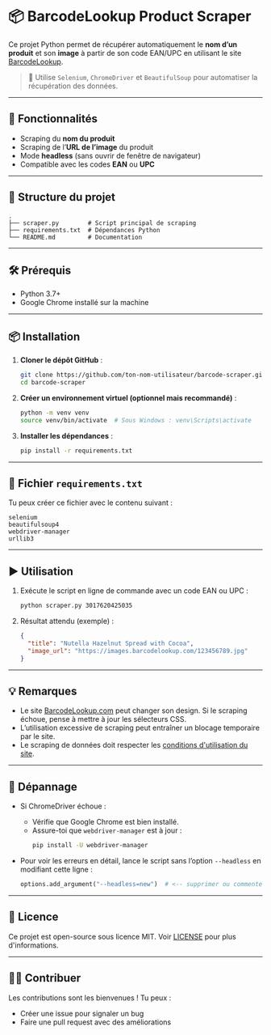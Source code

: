 # 📦 BarcodeLookup Product Scraper

Ce projet Python permet de récupérer automatiquement le **nom d’un produit** et son **image** à partir de son code EAN/UPC en utilisant le site [BarcodeLookup](https://www.barcodelookup.com).

> 🧪 Utilise `Selenium`, `ChromeDriver` et `BeautifulSoup` pour automatiser la récupération des données.

---

## 🚀 Fonctionnalités

- Scraping du **nom du produit**
- Scraping de l’**URL de l’image** du produit
- Mode **headless** (sans ouvrir de fenêtre de navigateur)
- Compatible avec les codes **EAN** ou **UPC**

---

## 📁 Structure du projet

```
.
├── scraper.py        # Script principal de scraping
├── requirements.txt  # Dépendances Python
└── README.md         # Documentation
```

---

## 🛠️ Prérequis

- Python 3.7+
- Google Chrome installé sur la machine

---

## 📦 Installation

1. **Cloner le dépôt GitHub** :
   ```bash
   git clone https://github.com/ton-nom-utilisateur/barcode-scraper.git
   cd barcode-scraper
   ```

2. **Créer un environnement virtuel (optionnel mais recommandé)** :
   ```bash
   python -m venv venv
   source venv/bin/activate  # Sous Windows : venv\Scripts\activate
   ```

3. **Installer les dépendances** :
   ```bash
   pip install -r requirements.txt
   ```

---

## 🧾 Fichier `requirements.txt`

Tu peux créer ce fichier avec le contenu suivant :

```
selenium
beautifulsoup4
webdriver-manager
urllib3
```

---

## ▶️ Utilisation

1. Exécute le script en ligne de commande avec un code EAN ou UPC :

   ```bash
   python scraper.py 3017620425035
   ```

2. Résultat attendu (exemple) :
   ```json
   {
     "title": "Nutella Hazelnut Spread with Cocoa",
     "image_url": "https://images.barcodelookup.com/123456789.jpg"
   }
   ```

---

## 💡 Remarques

- Le site [BarcodeLookup.com](https://www.barcodelookup.com) peut changer son design. Si le scraping échoue, pense à mettre à jour les sélecteurs CSS.
- L’utilisation excessive de scraping peut entraîner un blocage temporaire par le site.
- Le scraping de données doit respecter les [conditions d'utilisation du site](https://www.barcodelookup.com/terms).

---

## 🔧 Dépannage

- Si ChromeDriver échoue :
  - Vérifie que Google Chrome est bien installé.
  - Assure-toi que `webdriver-manager` est à jour :
    ```bash
    pip install -U webdriver-manager
    ```

- Pour voir les erreurs en détail, lance le script sans l’option `--headless` en modifiant cette ligne :
  ```python
  options.add_argument("--headless=new")  # <-- supprimer ou commenter
  ```

---

## 📜 Licence

Ce projet est open-source sous licence MIT. Voir [LICENSE](LICENSE) pour plus d'informations.

---

## 🙋‍♀️ Contribuer

Les contributions sont les bienvenues ! Tu peux :

- Créer une issue pour signaler un bug
- Faire une pull request avec des améliorations
